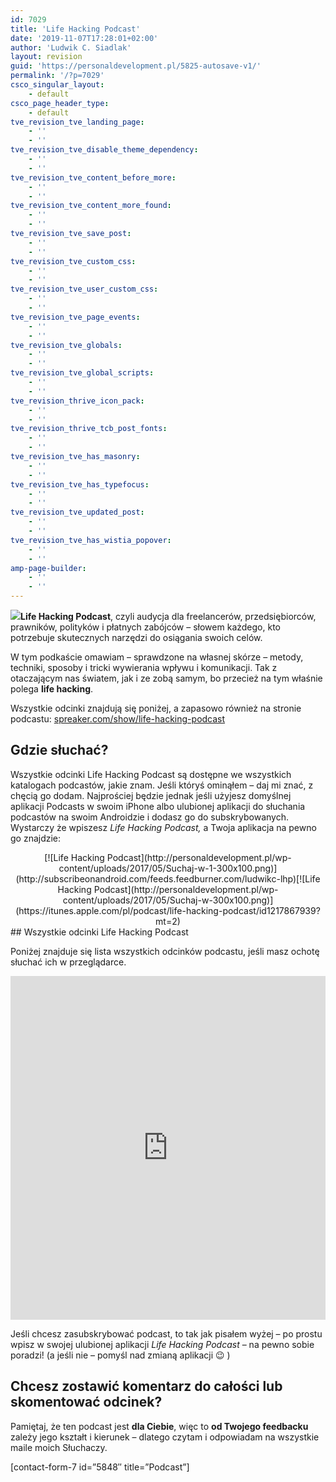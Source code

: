 ```yaml
---
id: 7029
title: 'Life Hacking Podcast'
date: '2019-11-07T17:28:01+02:00'
author: 'Ludwik C. Siadlak'
layout: revision
guid: 'https://personaldevelopment.pl/5825-autosave-v1/'
permalink: '/?p=7029'
csco_singular_layout:
    - default
csco_page_header_type:
    - default
tve_revision_tve_landing_page:
    - ''
    - ''
tve_revision_tve_disable_theme_dependency:
    - ''
    - ''
tve_revision_tve_content_before_more:
    - ''
    - ''
tve_revision_tve_content_more_found:
    - ''
    - ''
tve_revision_tve_save_post:
    - ''
    - ''
tve_revision_tve_custom_css:
    - ''
    - ''
tve_revision_tve_user_custom_css:
    - ''
    - ''
tve_revision_tve_page_events:
    - ''
    - ''
tve_revision_tve_globals:
    - ''
    - ''
tve_revision_tve_global_scripts:
    - ''
    - ''
tve_revision_thrive_icon_pack:
    - ''
    - ''
tve_revision_thrive_tcb_post_fonts:
    - ''
    - ''
tve_revision_tve_has_masonry:
    - ''
    - ''
tve_revision_tve_has_typefocus:
    - ''
    - ''
tve_revision_tve_updated_post:
    - ''
    - ''
tve_revision_tve_has_wistia_popover:
    - ''
    - ''
amp-page-builder:
    - ''
    - ''
---
```


![](http://personaldevelopment.pl/wp-content/uploads/2017/03/LudwikCSiadlak-LifeHackingPodcast-COVER-300x300.png)**Life Hacking Podcast**, czyli audycja dla freelancerów, przedsiębiorców, prawników, polityków i płatnych zabójców – słowem każdego, kto potrzebuje skutecznych narzędzi do osiągania swoich celów.

W tym podkaście omawiam – sprawdzone na własnej skórze – metody, techniki, sposoby i tricki wywierania wpływu i komunikacji. Tak z otaczającym nas światem, jak i ze zobą samym, bo przecież na tym właśnie polega **life hacking**.

Wszystkie odcinki znajdują się poniżej, a zapasowo również na stronie podcastu: [spreaker.com/show/life-hacking-podcast](https://www.spreaker.com/show/life-hacking-podcast)

## Gdzie słuchać?

Wszystkie odcinki Life Hacking Podcast są dostępne we wszystkich katalogach podcastów, jakie znam. Jeśli któryś ominąłem – daj mi znać, z chęcią go dodam. Najprościej będzie jednak jeśli użyjesz domyślnej aplikacji Podcasts w swoim iPhone albo ulubionej aplikacji do słuchania podcastów na swoim Androidzie i dodasz go do subskrybowanych. Wystarczy że wpiszesz *Life Hacking Podcast,* a Twoja aplikacja na pewno go znajdzie:

<div style="text-align: center;">[![Life Hacking Podcast](http://personaldevelopment.pl/wp-content/uploads/2017/05/Suchaj-w-1-300x100.png)](http://subscribeonandroid.com/feeds.feedburner.com/ludwikc-lhp)[![Life Hacking Podcast](http://personaldevelopment.pl/wp-content/uploads/2017/05/Suchaj-w-300x100.png)](https://itunes.apple.com/pl/podcast/life-hacking-podcast/id1217867939?mt=2)

</div><div style="clear: both;"></div>## Wszystkie odcinki Life Hacking Podcast

Poniżej znajduje się lista wszystkich odcinków podcastu, jeśli masz ochotę słuchać ich w przeglądarce.

<iframe frameborder="0" height="550px" loading="lazy" src="https://widget.spreaker.com/player?show_id=2838792&theme=light&playlist=show&playlist-continuous=false&autoplay=false&live-autoplay=false&chapters-image=true&hide-logo=true&hide-likes=true&hide-comments=true&hide-sharing=false" width="100%"></iframe>

Jeśli chcesz zasubskrybować podcast, to tak jak pisałem wyżej – po prostu wpisz w swojej ulubionej aplikacji *Life Hacking Podcast* – na pewno sobie poradzi! (a jeśli nie – pomyśl nad zmianą aplikacji 😉 )

<div class="_form_3"></div><script charset="utf-8" src="https://siadlak.activehosted.com/f/embed.php?id=3" type="text/javascript"></script>

## Chcesz zostawić komentarz do całości lub skomentować odcinek?

Pamiętaj, że ten podcast jest **dla Ciebie**, więc to **od Twojego feedbacku** zależy jego kształt i kierunek – dlatego czytam i odpowiadam na wszystkie maile moich Słuchaczy.

\[contact-form-7 id=”5848″ title=”Podcast”\]